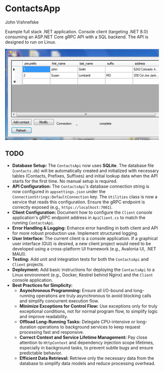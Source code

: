 ContactsApp
===========
John Vishnefske

Example full stack .NET application. Console client (targeting .NET 8.0) consuming an ASP.NET Core gRPC API with a SQL backend. The API is designed to run on Linux.

![screenshot](screenshot.png)

## TODO

*   **Database Setup:** The `ContactsApi` now uses **SQLite**. The database file (`contacts.db`) will be automatically created and initialized with necessary tables (Contacts, Prefixes, Suffixes) and initial lookup data when the API starts for the first time. No manual setup is required.
*   **API Configuration:** The `ContactsApi`'s database connection string is now configured in `appsettings.json` under the `ConnectionStrings:DefaultConnection` key. The `Utilities` class is now a service that reads this configuration. Ensure the gRPC endpoint is correctly exposed (e.g., `https://localhost:7001`).
*   **Client Configuration:** Document how to configure the `Client` console application's gRPC endpoint address in `ApiClient.cs` to match the running `ContactsApi`.
*   **Error Handling & Logging:** Enhance error handling in both client and API for more robust production use. Implement structured logging.
*   **User Interface:** The current client is a console application. If a graphical user interface (GUI) is desired, a new client project would need to be developed using a cross-platform UI framework (e.g., Avalonia UI, .NET MAUI).
*   **Testing:** Add unit and integration tests for both the `ContactsApi` and `Client` projects.
*   **Deployment:** Add basic instructions for deploying the `ContactsApi` to a Linux environment (e.g., Docker, Kestrel behind Nginx) and the `Client` console application.
*   **Best Practices for Simplicity:**
    *   **Asynchronous Programming:** Ensure all I/O-bound and long-running operations are truly asynchronous to avoid blocking calls and simplify concurrent execution flow.
    *   **Minimize Exceptions for Control Flow:** Use exceptions only for truly exceptional conditions, not for normal program flow, to simplify logic and improve readability.
    *   **Offload Long-Running Tasks:** Delegate CPU-intensive or long-duration operations to background services to keep request processing fast and responsive.
    *   **Correct Context and Service Lifetime Management:** Pay close attention to `HttpContext` and dependency injection scope lifetimes, especially in background tasks, to prevent subtle bugs and ensure predictable behavior.
    *   **Efficient Data Retrieval:** Retrieve only the necessary data from the database to simplify data models and reduce processing overhead.
